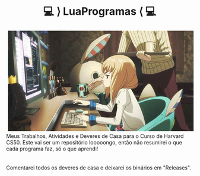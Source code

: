 <h1 align="center">💻 ⟩ LuaProgramas ⟨ 💻</h1>
<img align="left" style="padding: 5px" src="./e18518c6d24257c6fb02e3c95a862d85.gif">

Meus Trabalhos, Atividades e Deveres de Casa para o Curso de Harvard CS50. Este vai ser um repositório looooongo, então não resumirei o que cada programa faz, só o que aprendi!  
<br>
<br>
Comentarei todos os deveres de casa e deixarei os binários em "Releases".
